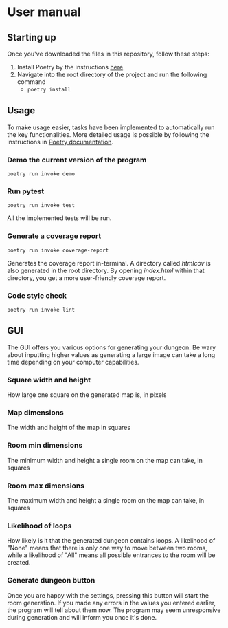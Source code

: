 # User manual
## Starting up
Once you've downloaded the files in this repository, follow these steps:
1. Install Poetry by the instructions [here](https://python-poetry.org/docs/#installation)
2. Navigate into the root directory of the project and run the following command
    - `poetry install`
## Usage
To make usage easier, tasks have been implemented to automatically run the key functionalities. More detailed usage is possible by following the instructions in [Poetry documentation](https://python-poetry.org/docs/).
### Demo the current version of the program
`poetry run invoke demo`
### Run pytest
`poetry run invoke test`

All the implemented tests will be run.
### Generate a coverage report
`poetry run invoke coverage-report`

Generates the coverage report in-terminal. A directory called *htmlcov* is also generated in the root directory. By opening *index.html* within that directory, you get a more user-friendly coverage report.
### Code style check
`poetry run invoke lint`
## GUI
The GUI offers you various options for generating your dungeon. Be wary about inputting higher values as generating a large image can take a long time depending on your computer capabilities.
### Square width and height
How large one square on the generated map is, in pixels
### Map dimensions
The width and height of the map in squares
### Room min dimensions
The minimum width and height a single room on the map can take, in squares
### Room max dimensions
The maximum width and height a single room on the map can take, in squares
### Likelihood of loops
How likely is it that the generated dungeon contains loops. A likelihood of "None" means that there is only one way to move between two rooms, while a likelihood of "All" means all possible entrances to the room will be created.
### Generate dungeon button
Once you are happy with the settings, pressing this button will start the room generation. If you made any errors in the values you entered earlier, the program will tell about them now. The program may seem unresponsive during generation and will inform you once it's done.
